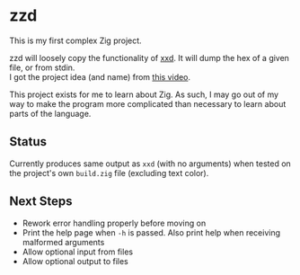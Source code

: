 zzd
===

This is my first complex Zig project.  

zzd will loosely copy the functionality of [xxd](https://github.com/ckormanyos/xxd). It will dump the hex of a given file, or from stdin.  
I got the project idea (and name) from [this video](https://www.youtube.com/watch?v=pnnx1bkFXng).  

This project exists for me to learn about Zig. As such, I may go out of my way to make the program more complicated than necessary to learn about parts of the language.  

## Status

Currently produces same output as `xxd` (with no arguments) when tested on the project's own `build.zig` file (excluding text color).  

## Next Steps

- Rework error handling properly before moving on  
- Print the help page when `-h` is passed. Also print help when receiving malformed arguments  
- Allow optional input from files  
- Allow optional output to files  

